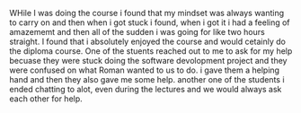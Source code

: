 WHile I was doing the course i found that my mindset was always wanting to carry on and then when i got stuck i found, when i got it i had a feeling of amazememt and then all of the sudden i was going for like two hours straight. 
I found that i absolutely enjoyed the course and would cetainly do the diploma course.
One of the stuents reached out to me to ask for my help becuase they were stuck doing the software devolopment project and they were confused on what Roman wanted to us to do. 
i gave them a helping hand and then they also gave me some help. 
another one of the students i ended chatting to alot, even during the lectures and we would always ask each other for help. 
